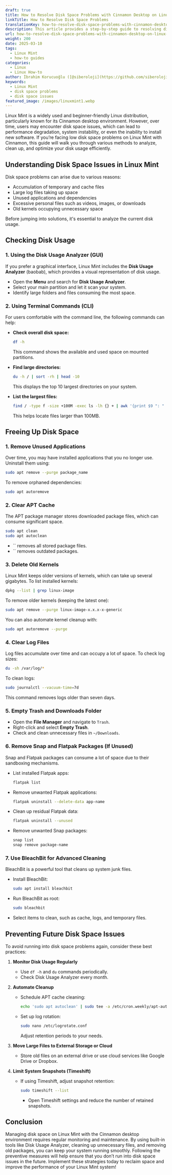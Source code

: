 ```yaml
---
draft: true
title: How to Resolve Disk Space Problems with Cinnamon Desktop on Linux Mint
linkTitle: How to Resolve Disk Space Problems
translationKey: how-to-resolve-disk-space-problems-with-cinnamon-desktop-on-linux-mint
description: This article provides a step-by-step guide to resolving disk space issues on Linux Mint with Cinnamon.
url: how-to-resolve-disk-space-problems-with-cinnamon-desktop-on-linux-mint
weight: 200
date: 2025-03-10
tags:
  - Linux Mint
  - how-to guides
categories:
  - Linux
  - Linux How-to
author: İbrahim Korucuoğlu ([@siberoloji](https://github.com/siberoloji))
keywords:
  - Linux Mint
  - disk space problems
  - disk space issues
featured_image: /images/linuxmint1.webp
---
```

Linux Mint is a widely used and beginner-friendly Linux distribution, particularly known for its Cinnamon desktop environment. However, over time, users may encounter disk space issues, which can lead to performance degradation, system instability, or even the inability to install new software. If you’re facing low disk space problems on Linux Mint with Cinnamon, this guide will walk you through various methods to analyze, clean up, and optimize your disk usage efficiently.

## Understanding Disk Space Issues in Linux Mint

Disk space problems can arise due to various reasons:

- Accumulation of temporary and cache files
- Large log files taking up space
- Unused applications and dependencies
- Excessive personal files such as videos, images, or downloads
- Old kernels occupying unnecessary space

Before jumping into solutions, it's essential to analyze the current disk usage.

## Checking Disk Usage

### 1. Using the Disk Usage Analyzer (GUI)

If you prefer a graphical interface, Linux Mint includes the **Disk Usage Analyzer** (baobab), which provides a visual representation of disk usage.

- Open the **Menu** and search for **Disk Usage Analyzer**.
- Select your main partition and let it scan your system.
- Identify large folders and files consuming the most space.

### 2. Using Terminal Commands (CLI)

For users comfortable with the command line, the following commands can help:

- **Check overall disk space:**

  ```bash
  df -h
  ```

  This command shows the available and used space on mounted partitions.

- **Find large directories:**

  ```bash
  du -h / | sort -rh | head -10
  ```

  This displays the top 10 largest directories on your system.

- **List the largest files:**

  ```bash
  find / -type f -size +100M -exec ls -lh {} + | awk '{print $9 ": " $5}' | sort -rh | head -10
  ```

  This helps locate files larger than 100MB.

## Freeing Up Disk Space

### 1. Remove Unused Applications

Over time, you may have installed applications that you no longer use. Uninstall them using:

```bash
sudo apt remove --purge package_name
```

To remove orphaned dependencies:

```bash
sudo apt autoremove
```

### 2. Clear APT Cache

The APT package manager stores downloaded package files, which can consume significant space.

```bash
sudo apt clean
sudo apt autoclean
```

- `` removes all stored package files.
- `` removes outdated packages.

### 3. Delete Old Kernels

Linux Mint keeps older versions of kernels, which can take up several gigabytes. To list installed kernels:

```bash
dpkg --list | grep linux-image
```

To remove older kernels (keeping the latest one):

```bash
sudo apt remove --purge linux-image-x.x.x-x-generic
```

You can also automate kernel cleanup with:

```bash
sudo apt autoremove --purge
```

### 4. Clear Log Files

Log files accumulate over time and can occupy a lot of space. To check log sizes:

```bash
du -sh /var/log/*
```

To clean logs:

```bash
sudo journalctl --vacuum-time=7d
```

This command removes logs older than seven days.

### 5. Empty Trash and Downloads Folder

- Open the **File Manager** and navigate to `Trash`.
- Right-click and select **Empty Trash**.
- Check and clean unnecessary files in `~/Downloads`.

### 6. Remove Snap and Flatpak Packages (If Unused)

Snap and Flatpak packages can consume a lot of space due to their sandboxing mechanisms.

- List installed Flatpak apps:

  ```bash
  flatpak list
  ```

- Remove unwanted Flatpak applications:

  ```bash
  flatpak uninstall --delete-data app-name
  ```

- Clean up residual Flatpak data:

  ```bash
  flatpak uninstall --unused
  ```

- Remove unwanted Snap packages:

  ```bash
  snap list
  snap remove package-name
  ```

### 7. Use BleachBit for Advanced Cleaning

BleachBit is a powerful tool that cleans up system junk files.

- Install BleachBit:

  ```bash
  sudo apt install bleachbit
  ```

- Run BleachBit as root:

  ```bash
  sudo bleachbit
  ```

- Select items to clean, such as cache, logs, and temporary files.

## Preventing Future Disk Space Issues

To avoid running into disk space problems again, consider these best practices:

1. **Monitor Disk Usage Regularly**

   - Use `df -h` and `du` commands periodically.
   - Check Disk Usage Analyzer every month.

2. **Automate Cleanup**

   - Schedule APT cache cleaning:

     ```bash
     echo 'sudo apt autoclean' | sudo tee -a /etc/cron.weekly/apt-autoclean
     ```

   - Set up log rotation:

     ```bash
     sudo nano /etc/logrotate.conf
     ```

     Adjust retention periods to your needs.

3. **Move Large Files to External Storage or Cloud**

   - Store old files on an external drive or use cloud services like Google Drive or Dropbox.

4. **Limit System Snapshots (Timeshift)**

   - If using Timeshift, adjust snapshot retention:

     ```bash
     sudo timeshift --list
     ```

     - Open Timeshift settings and reduce the number of retained snapshots.

## Conclusion

Managing disk space on Linux Mint with the Cinnamon desktop environment requires regular monitoring and maintenance. By using built-in tools like Disk Usage Analyzer, cleaning up unnecessary files, and removing old packages, you can keep your system running smoothly. Following the preventive measures will help ensure that you don’t run into disk space issues in the future. Implement these strategies today to reclaim space and improve the performance of your Linux Mint system!
